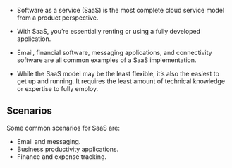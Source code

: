 
- Software as a service (SaaS) is the most complete cloud service model from a product perspective. 
- With SaaS, you’re essentially renting or using a fully developed application. 
- Email, financial software, messaging applications, and connectivity software are all common examples of a SaaS implementation.

- While the SaaS model may be the least flexible, it’s also the easiest to get up and running. It requires the least amount of technical knowledge or expertise to fully employ.

## Scenarios

Some common scenarios for SaaS are:

- Email and messaging.
- Business productivity applications.
- Finance and expense tracking.